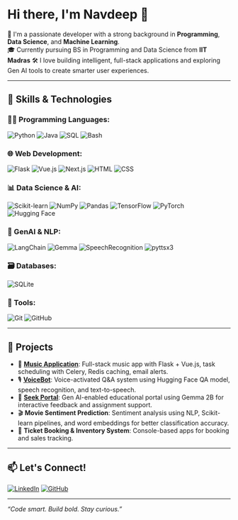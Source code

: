 # Hi there, I'm Navdeep 👋

🚀 I'm a passionate developer with a strong background in **Programming**, **Data Science**, and **Machine Learning**.  
🎓 Currently pursuing BS in Programming and Data Science from **IIT Madras**
🛠️ I love building intelligent, full-stack applications and exploring Gen AI tools to create smarter user experiences.

---

## 🧠 Skills & Technologies

### 👨‍💻 Programming Languages:
![Python](https://img.shields.io/badge/-Python-3670A0?style=for-the-badge&logo=python&logoColor=white)
![Java](https://img.shields.io/badge/-Java-red?style=for-the-badge&logo=openjdk)
![SQL](https://img.shields.io/badge/-SQL-003B57?style=for-the-badge&logo=sqlite&logoColor=white)
![Bash](https://img.shields.io/badge/-Bash-121011?style=for-the-badge&logo=gnu-bash&logoColor=white)

### 🌐 Web Development:
![Flask](https://img.shields.io/badge/-Flask-black?style=for-the-badge&logo=flask)
![Vue.js](https://img.shields.io/badge/-Vue.js-4FC08D?style=for-the-badge&logo=vue.js&logoColor=white)
![Next.js](https://img.shields.io/badge/-Next.js-000000?style=for-the-badge&logo=nextdotjs&logoColor=white)
![HTML](https://img.shields.io/badge/-HTML-E34F26?style=for-the-badge&logo=html5&logoColor=white)
![CSS](https://img.shields.io/badge/-CSS-1572B6?style=for-the-badge&logo=css3&logoColor=white)

### 📊 Data Science & AI:
![Scikit-learn](https://img.shields.io/badge/-Scikit--learn-F7931E?style=for-the-badge&logo=scikit-learn&logoColor=white)
![NumPy](https://img.shields.io/badge/-NumPy-013243?style=for-the-badge&logo=numpy&logoColor=white)
![Pandas](https://img.shields.io/badge/-Pandas-150458?style=for-the-badge&logo=pandas&logoColor=white)
![TensorFlow](https://img.shields.io/badge/-TensorFlow-FF6F00?style=for-the-badge&logo=tensorflow&logoColor=white)
![PyTorch](https://img.shields.io/badge/-PyTorch-EE4C2C?style=for-the-badge&logo=pytorch&logoColor=white)
![Hugging Face](https://img.shields.io/badge/-HuggingFace-yellow?style=for-the-badge&logo=huggingface&logoColor=black)

### 🧠 GenAI & NLP:
![LangChain](https://img.shields.io/badge/-LangChain-blue?style=for-the-badge)
![Gemma](https://img.shields.io/badge/-Gemma-9400D3?style=for-the-badge)
![SpeechRecognition](https://img.shields.io/badge/-SpeechRecognition-8A2BE2?style=for-the-badge)
![pyttsx3](https://img.shields.io/badge/-pyttsx3-gray?style=for-the-badge)

### 🗃️ Databases:
![SQLite](https://img.shields.io/badge/-SQLite-07405E?style=for-the-badge&logo=sqlite&logoColor=white)

### 🔧 Tools:
![Git](https://img.shields.io/badge/-Git-F05032?style=for-the-badge&logo=git&logoColor=white)
![GitHub](https://img.shields.io/badge/-GitHub-181717?style=for-the-badge&logo=github)

---

## 🚀 Projects

- 🎵 [**Music Application**](https://github.com/dhillonavdeep/music-application): Full-stack music app with Flask + Vue.js, task scheduling with Celery, Redis caching, email alerts.
- 🎙️ [**VoiceBot**](https://github.com/dhillonavdeep/VoiceBot): Voice-activated Q&A system using Hugging Face QA model, speech recognition, and text-to-speech.
- 🧠 [**Seek Portal**](https://github.com/dhillonavdeep/soft-engg-project-may-2024-se-may-Team_8): Gen AI-enabled educational portal using Gemma 2B for interactive feedback and assignment support.
- 🎬 **Movie Sentiment Prediction**: Sentiment analysis using NLP, Scikit-learn pipelines, and word embeddings for better classification accuracy.
- 🧾 **Ticket Booking & Inventory System**: Console-based apps for booking and sales tracking.

---

## 📫 Let's Connect!

[![LinkedIn](https://img.shields.io/badge/-LinkedIn-0A66C2?style=for-the-badge&logo=linkedin&logoColor=white)](https://linkedin.com/in/dhillonnavdeep/)
[![GitHub](https://img.shields.io/badge/-GitHub-181717?style=for-the-badge&logo=github&logoColor=white)](https://github.com/dhillonavdeep)

---

_“Code smart. Build bold. Stay curious.”_
